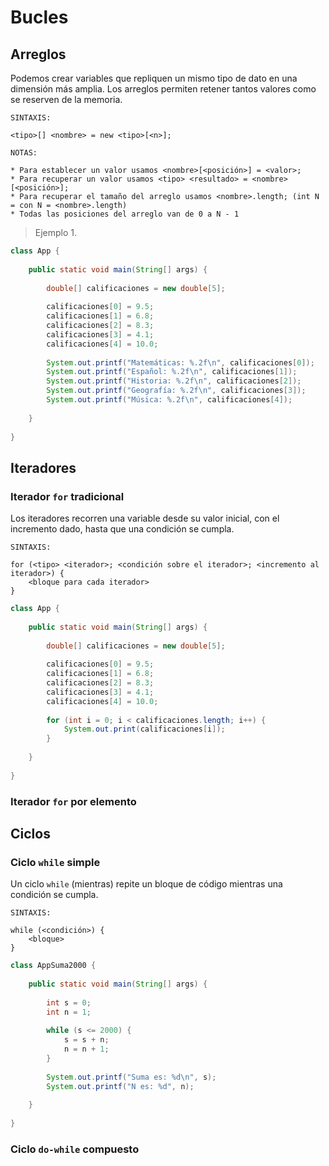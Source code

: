 # Bucles

## Arreglos

Podemos crear variables que repliquen un mismo tipo de dato en una dimensión más amplia. Los arreglos permiten
retener tantos valores como se reserven de la memoria.

    SINTAXIS:

    <tipo>[] <nombre> = new <tipo>[<n>];

    NOTAS:

    * Para establecer un valor usamos <nombre>[<posición>] = <valor>;
    * Para recuperar un valor usamos <tipo> <resultado> = <nombre>[<posición>];
    * Para recuperar el tamaño del arreglo usamos <nombre>.length; (int N = con N = <nombre>.length)
    * Todas las posiciones del arreglo van de 0 a N - 1

> Ejemplo 1.

```java
class App {
    
    public static void main(String[] args) {
        
        double[] calificaciones = new double[5];
        
        calificaciones[0] = 9.5;
        calificaciones[1] = 6.8;
        calificaciones[2] = 8.3;
        calificaciones[3] = 4.1;
        calificaciones[4] = 10.0;
        
        System.out.printf("Matemáticas: %.2f\n", calificaciones[0]);
        System.out.printf("Español: %.2f\n", calificaciones[1]);
        System.out.printf("Historia: %.2f\n", calificaciones[2]);
        System.out.printf("Geografía: %.2f\n", calificaciones[3]);
        System.out.printf("Música: %.2f\n", calificaciones[4]);
        
    }
    
}
```

## Iteradores

### Iterador `for` tradicional

Los iteradores recorren una variable desde su valor inicial, con el incremento dado, hasta que una condición
se cumpla.

    SINTAXIS:

    for (<tipo> <iterador>; <condición sobre el iterador>; <incremento al iterador>) {
        <bloque para cada iterador>
    }

```java
class App {
    
    public static void main(String[] args) {
        
        double[] calificaciones = new double[5];
        
        calificaciones[0] = 9.5;
        calificaciones[1] = 6.8;
        calificaciones[2] = 8.3;
        calificaciones[3] = 4.1;
        calificaciones[4] = 10.0;
        
        for (int i = 0; i < calificaciones.length; i++) {
            System.out.print(calificaciones[i]);
        }
        
    }
    
}
```

### Iterador `for` por elemento

## Ciclos

### Ciclo `while` simple

Un ciclo `while` (mientras) repite un bloque de código mientras una condición se cumpla.

    SINTAXIS:

    while (<condición>) {
        <bloque>
    }

```java
class AppSuma2000 {
    
    public static void main(String[] args) {
        
        int s = 0;
        int n = 1;
        
        while (s <= 2000) {
            s = s + n;
            n = n + 1;
        }
        
        System.out.printf("Suma es: %d\n", s);
        System.out.printf("N es: %d", n);
        
    }
    
}
```

### Ciclo `do-while` compuesto